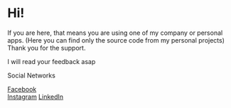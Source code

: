 # Hi!

If you are here, that means you are using one of my company or personal apps. (Here you can find only the source code from my personal projects)
Thank you for the support.


I will read your feedback asap


Social Networks

[Facebook](https://www.facebook.com/iphysics524)  
[Instagram](https://www.instagram.com/cesar_gares/) 
[LinkedIn](https://www.linkedin.com/in/cesargares)  
